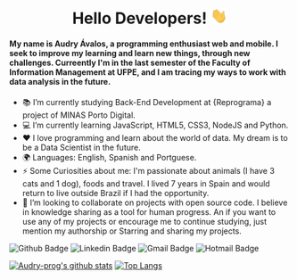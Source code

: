 <h1 align="center"> Hello Developers! <img src="https://raw.githubusercontent.com/ABSphreak/ABSphreak/master/gifs/Hi.gif" width="30px"></h1>

<h4> My name is Audry Ávalos, a programming enthusiast web and mobile. I seek to improve my learning and learn new things, through new challenges. Curreently I'm in the last semester of the Faculty of Information Management at UFPE, and I am tracing my ways to work with data analysis in the future. </h4>
 
- 📚 I’m currently studying Back-End Development at {Reprograma} a project of MINAS Porto Digital.
- 💻 I’m currently learning JavaScript, HTML5, CSS3, NodeJS and Python.
- ❤️ I love programming and learn about the world of data. My dream is to be a Data Scientist in the future.
- 🌍 Languages: English, Spanish and Portguese.
- ⚡ Some Curiosities about me: I'm passionate about animals (I have 3 cats and 1 dog), foods and travel. I lived 7 years in Spain and would return to live outside Brazil if I had the opportunity.
- 👯 I’m looking to collaborate on projects with open source code. I believe in knowledge sharing as a tool for human progress. An if you want to use any of my projects or encourage me to continue studying, just mention my authorship or Starring and sharing my projects.



![Github Badge](https://img.shields.io/badge/-Github-000?style=flat-square&logo=Github&logoColor=white&link=https://github.com/Audry-prog) ![Linkedin Badge](https://img.shields.io/badge/-LinkedIn-blue?style=flat-square&logo=Linkedin&logoColor=white&link=https://www.linkedin.com/in/audry-%C3%A1valos-b902b533) ![Gmail Badge](https://img.shields.io/badge/-Gmail-c14438?style=flat-square&logo=Gmail&logoColor=white&link=mailto:linda.audry@gmail.com) ![Hotmail Badge](https://img.shields.io/badge/-Hotmail-c14438?style=flat-square&logo=Gmail&logoColor=white&link=mailto:audryavalos@hotmail.com)

[![Audry-prog's github stats](https://github-readme-stats.vercel.app/api?username=Audry-prog&show_icons=true&theme=radical)](https://github.com/Audry-prog/github-readme-stats) [![Top Langs](https://github-readme-stats.vercel.app/api/top-langs/?username=Audry-prog&layout=compact&theme=radical)](https://github.com/Audry-prog/github-readme-stats)
